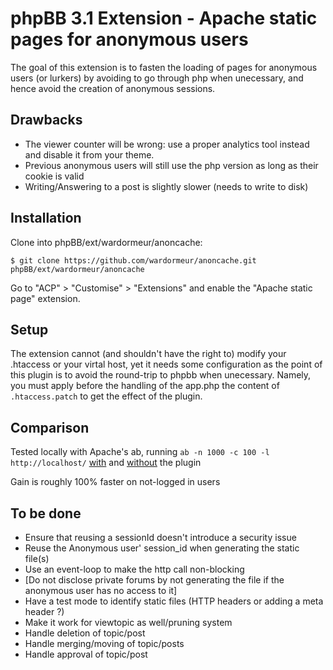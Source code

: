 # phpBB 3.1 Extension - Apache static pages for anonymous users

The goal of this extension is to fasten the loading of pages for anonymous users (or lurkers) by avoiding to go through php when unecessary, and hence avoid the creation of anonymous sessions.

## Drawbacks

 - The viewer counter will be wrong: use a proper analytics tool instead and disable it from your theme.
 - Previous anonymous users will still use the php version as long as their cookie is valid
 - Writing/Answering to a post is slightly slower (needs to write to disk)

## Installation

Clone into phpBB/ext/wardormeur/anoncache:

    $ git clone https://github.com/wardormeur/anoncache.git phpBB/ext/wardormeur/anoncache

Go to "ACP" > "Customise" > "Extensions" and enable the "Apache static page" extension.

## Setup

The extension cannot (and shouldn't have the right to) modify your .htaccess or your virtal host, yet it needs some configuration as the point of this plugin is to avoid the round-trip to phpbb when unecessary.
Namely, you must apply before the handling of the app.php the content of `.htaccess.patch` to get the effect of the plugin.

## Comparison

Tested locally with Apache's ab, running
`ab -n 1000 -c 100 -l http://localhost/` [with](ab-w-plugin.output) and [without](ab-wo-plugin.output) the plugin

Gain is roughly 100% faster on not-logged in users

## To be done

  - Ensure that reusing a sessionId doesn't introduce a security issue
  - Reuse the Anonymous user' session_id when generating the static file(s)
  - Use an event-loop to make the http call non-blocking
  - [Do not disclose private forums by not generating the file if the anonymous user has no access to it]
  - Have a test mode to identify static files (HTTP headers or adding a meta header ?) 
  - Make it work for viewtopic as well/pruning system
  - Handle deletion of topic/post
  - Handle merging/moving of topic/posts 
  - Handle approval of topic/post
